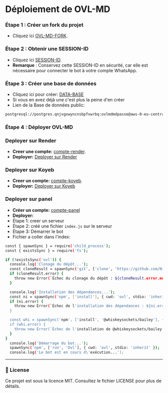 # Déploiement de OVL-MD

### Étape 1 : Créer un fork du projet
- Cliquez ici [OVL-MD-FORK](https://github.com/Nignanfatao/OVL-Md/fork).

### Étape 2 : Obtenir une SESSION-ID
- Cliquez ici [SESSION-ID](https://xenophobic-nelia-ainz-oest-org-5bf6622e.koyeb.app/).
- **Remarque** : Conservez cette SESSION-ID en sécurité, car elle est nécessaire pour connecter le bot à votre compte WhatsApp.

### Étape 3 : Créer une base de données
- Cliquez ici pour créer: [DATA-BASE](https://supabase.com)
- Si vous en avez déjà une c'est plus la peine d'en créer
- Lien de la Base de données public:
```sh
postgresql://postgres.qnjvgxwyncnsbpfxwrbq:ovlmdmdpasse@aws-0-eu-central-1.pooler.supabase.com:6543/postgres
```

### Étape 4 : Déployer OVL-MD

### Deployer sur Render
- **Creer une compte:** [compte-render](https://dashboard.render.com/register).
- **Deployer:** [Deployer sur Render](https://dashboard.render.com/web/new)

### Deployer sur Koyeb
- **Creer un compte:** [compte-koyeb](https://app.koyeb.com/auth/signup).
- **Deployer:** [Deployer sur Koyeb](https://app.koyeb.com/deploy?name=ovl-md&type=git&repository=Nignanfatao%2FOVL-Md&branch=main&builder=dockerfile&env%5BSESSION-ID%5D=Ovl-SESSION-ID&env%5BMODE%5D=public&env%5BNOM_OWNER%5D=Ainz&env%5BNUMERO_OWNER%5D=226xxxxxxxx&env%5BPEFIXE%5D=%F0%9F%8E%90&env%5BMENU%5D=https%3A%2F%2Fi.ibb.co%2Fynx9QcZ%2Fimage.jpg&env%5BDATABASE%5D=postgresql%3A%2F%2Fpostgres.qnjvgxwyncnsbpfxwrbq%3Aovlmdmdpasse%40aws-0-eu-central-1.pooler.supabase.com%3A6543%2Fpostgres&ports=8000%3Bhttp%3B%2F)
### Deployer sur panel
- **Créer un compte:** [compte-panel](https://bot-hosting.net) 
- **Deployer:**
- Étape 1: creer un serveur
- Étape 2: créé une fichier ```index.js``` sur le serveur
- Étape 3: Démarrer le bot
- Fichier a coller dans l'index:
```sh
const { spawnSync } = require('child_process');
const { existsSync } = require('fs');

if (!existsSync('ovl')) {
  console.log('Clonage du dépôt...');
  const cloneResult = spawnSync('git', ['clone', 'https://github.com/Nignanfatao/OVL-Md', 'ovl'], { stdio: 'inherit' });
  if (cloneResult.error) {
    throw new Error(`Échec du clonage du dépôt : ${cloneResult.error.message}`);
  }

  console.log('Installation des dépendances...');
  const ni = spawnSync('npm', ['install'], { cwd: 'ovl', stdio: 'inherit' });
  if (ni.error) {
    throw new Error(`Échec de l'installation des dépendances : ${ni.error.message}`);
  }

  const whi = spawnSync('npm', ['install', '@whiskeysockets/bailey'], { cwd: 'ovl', stdio: 'inherit' });
  if (whi.error) {
    throw new Error(`Échec de l'installation de @whiskeysockets/bailey : ${whi.error.message}`);
  }
}
  console.log('Démarrage du bot...');
  spawnSync('npm', ['run', 'Ovl'], { cwd: 'ovl', stdio: 'inherit' });
  console.log('Le bot est en cours d\'exécution...');
```
---

### 📄 License

Ce projet est sous la licence MIT. Consultez le fichier LICENSE pour plus de détails.
